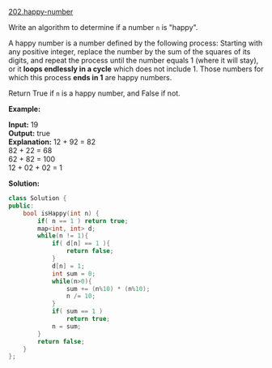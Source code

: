 [202.happy-number](https://leetcode.com/problems/happy-number/)  

Write an algorithm to determine if a number `n` is "happy".

A happy number is a number defined by the following process: Starting with any positive integer, replace the number by the sum of the squares of its digits, and repeat the process until the number equals 1 (where it will stay), or it **loops endlessly in a cycle** which does not include 1. Those numbers for which this process **ends in 1** are happy numbers.

Return True if `n` is a happy number, and False if not.

**Example:** 

  
**Input:** 19  
**Output:** true  
**Explanation:** 12 + 92 = 82  
82 + 22 = 68  
62 + 82 = 100  
12 + 02 + 02 = 1  



**Solution:**  

```cpp
class Solution {
public:
    bool isHappy(int n) {
        if( n == 1 ) return true;
        map<int, int> d;
        while(n != 1){
            if( d[n] == 1 ){
                return false;
            }
            d[n] = 1;
            int sum = 0;
            while(n>0){
                sum += (n%10) * (n%10);
                n /= 10;
            }
            if( sum == 1 )
                return true;
            n = sum;
        }
        return false;
    }
};
```
      